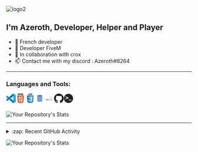 
![logo2](https://user-images.githubusercontent.com/76072277/132126828-66cd4fde-2a6e-4189-819a-336b349c57e1.png)


<!---
AzerothSixhten/AzerothSixhten is a ✨ special ✨ repository because its `README.md` (this file) appears on your GitHub profile.
You can click the Preview link to take a look at your changes.
--->
## I'm Azeroth, Developer, Helper and Player

- 🌊 French developer 
- 👀 Developer  FiveM
- 🧾 In collaboration with crox
- 📫 Contact me with my discord : Azeroth#8264
 ---

### Languages and Tools:

[<img align="left" alt="Visual Studio Code" width="26px" src="https://raw.githubusercontent.com/github/explore/80688e429a7d4ef2fca1e82350fe8e3517d3494d/topics/visual-studio-code/visual-studio-code.png" />][webdevplaylist]
[<img align="left" alt="HTML5" width="26px" src="https://raw.githubusercontent.com/github/explore/80688e429a7d4ef2fca1e82350fe8e3517d3494d/topics/html/html.png" />][webdevplaylist]
[<img align="left" alt="CSS3" width="26px" src="https://raw.githubusercontent.com/github/explore/80688e429a7d4ef2fca1e82350fe8e3517d3494d/topics/css/css.png" />][cssplaylist]
[<img align="left" alt="SQL" width="26px" src="https://raw.githubusercontent.com/github/explore/80688e429a7d4ef2fca1e82350fe8e3517d3494d/topics/sql/sql.png" />][webdevplaylist]
[<img align="left" alt="MySQL" width="26px" src="https://raw.githubusercontent.com/github/explore/80688e429a7d4ef2fca1e82350fe8e3517d3494d/topics/mysql/mysql.png" />][webdevplaylist]
[<img align="left" alt="GitHub" width="26px" src="https://raw.githubusercontent.com/github/explore/78df643247d429f6cc873026c0622819ad797942/topics/github/github.png" />][webdevplaylist]
[<img align="left" alt="Terminal" width="26px" src="https://raw.githubusercontent.com/github/explore/80688e429a7d4ef2fca1e82350fe8e3517d3494d/topics/terminal/terminal.png" />][webdevplaylist]

<br />
<br />

![Your Repository's Stats](https://github-readme-stats.vercel.app/api/top-langs/?username=AzerothSixhten&theme=blue-white)

---

<details>
  <summary>:zap: Recent GitHub Activity</summary>
  
<!--START_SECTION:activity-->
1. 🎉 Creates a new core [AzerothSixhten/Az_coreutils](https://github.com/AzerothSixhten/Az_coreutils)
2. 🎉 Creates a new script [AzerothSixhten/Az_coreesx](https://github.com/AzerothSixhten/Az_coreesx)
3. 🎉 Creates a new core [AzerothSixhten/Az_coreutils](https://github.com/AzerothSixhten/Az_coreutils)
4. 🎉 Creates a new script [AzerothSixhten/Az_concessionaire_utils](https://github.com/AzerothSixhten/Az_concessionaire_utils)
5. 🎉 Creates a new script [AzerothSixhten/Az_parking](https://github.com/AzerothSixhten/Az_parking)
<!--END_SECTION:activity-->

</details>

[webdevplaylist]: https://www.youtube.com/watch?v=ee21xAWnBMg
[cssplaylist]: https://www.youtube.com/watch?v=ee21xAWnBMg

 ![Your Repository's Stats](https://github-readme-stats.vercel.app/api?username=AzerothSixhten&show_icons=true)

